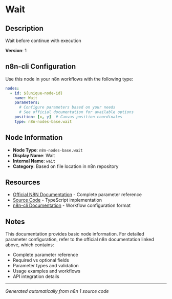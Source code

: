# Wait

## Description

Wait before continue with execution

**Version**: 1

## n8n-cli Configuration

Use this node in your n8n workflows with the following type:

```yaml
nodes:
  - id: ${unique-node-id}
    name: Wait
    parameters:
      # Configure parameters based on your needs
      # See official documentation for available options
    position: [x, y]  # Canvas position coordinates
    type: n8n-nodes-base.wait
```

## Node Information

- **Node Type**: `n8n-nodes-base.wait`
- **Display Name**: Wait
- **Internal Name**: `wait`
- **Category**: Based on file location in n8n repository

## Resources

- [Official N8N Documentation](https://docs.n8n.io/integrations/builtin/core-nodes/n8n-nodes-base.wait/) - Complete parameter reference
- [Source Code](https://github.com/n8n-io/n8n/blob/master/packages/nodes-base/nodes/Wait/Wait.node.ts) - TypeScript implementation
- [n8n-cli Documentation](https://github.com/edenreich/n8n-cli) - Workflow configuration format

## Notes

This documentation provides basic node information. For detailed parameter configuration, 
refer to the official n8n documentation linked above, which contains:

- Complete parameter reference
- Required vs optional fields
- Parameter types and validation
- Usage examples and workflows
- API integration details

---
*Generated automatically from n8n 1 source code*
